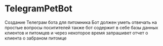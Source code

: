 # TelegramPetBot
Создание Телеграм бота для питомника
Бот должен уметь отвечать на простые вопросы поситителей
также бот содержит в себе базы данных клиентов и питомцев
 и через некоторое время запрашивет отчет о клиента о забраном питомце
